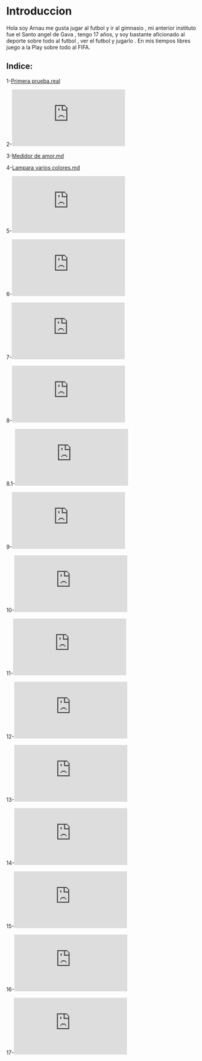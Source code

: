 # Introduccion 

Hola soy Arnau me gusta jugar al futbol y ir al gimnasio , mi anterior instituto fue el Santo angel de Gava , tengo 17 años, y soy bastante aficionado al deporte sobre todo al futbol , ver el futbol y jugarlo . En mis tiempos libres juego a la Play sobre todo al FIFA. 

## Indice:

1-[Primera prueba.real](https://github.com/aRnAu1012/arduino./blob/main/Primera%20prueba%20.md)

2-![Interfaz de nave.md](https://github.com/aRnAu1012/arduino./blob/main/interfaz%20de%20nave.md)

3-[Medidor de amor.md](https://github.com/aRnAu1012/arduino./blob/main/Medidor%20de%20Amor%20.MD)

4-[Lampara varios colores.md](https://github.com/aRnAu1012/arduino./blob/main/lampara%20varios%20colores.md)

5-![Indicador de estado de animo.MD](https://github.com/aRnAu1012/arduino./blob/main/Medidor%20de%20estado%20de%20animo.MD)

6-![Theremin.MD](https://github.com/aRnAu1012/arduino./blob/main/Theremin.MD)

7-![Instrumento del teclado](https://github.com/aRnAu1012/arduino./blob/main/instrumento%20del%20teclado.MD)

8-![Reloj de arena digital.md](https://github.com/aRnAu1012/arduino./blob/main/reloj%20de%20arena%20digital.md)

8.1-![Reloj de arena.md](https://github.com/aRnAu1012/arduino./blob/main/reloj%20de%20arena%20digital.md)

9-![Molinillo.md](https://github.com/aRnAu1012/arduino./blob/main/molinillo.md)

10-![Zootropo.md](https://github.com/aRnAu1012/arduino./blob/main/zootropo.md)

11-![Bola de cristal.md](https://github.com/aRnAu1012/arduino./blob/main/bola%20de%20cristal.md)

12-![Cerrojo de puerta.md](https://github.com/aRnAu1012/arduino./blob/main/cerrojo%20de%20puerta.md)

13-![Melodia.MD](https://github.com/aRnAu1012/arduino./blob/main/melodia.md)

14-![KY-015](https://github.com/aRnAu1012/arduino./blob/main/KY-015.MD)

15-![Campana sobre campana villancico](https://github.com/aRnAu1012/arduino./blob/main/Campana%20sobre%20campana.md)

16-![Sensor de humedad y temperatura](https://github.com/aRnAu1012/arduino./blob/main/Sensor%20de%20humedad%20y%20temperatura.md)

17-![Joystick.MD](https://github.com/aRnAu1012/arduino./blob/main/Joystick.md)

